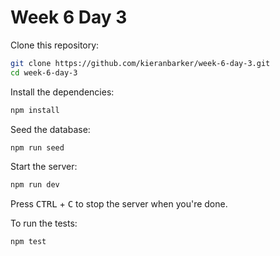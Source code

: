 # Week 6 Day 3

Clone this repository:

```sh
git clone https://github.com/kieranbarker/week-6-day-3.git
cd week-6-day-3
```

Install the dependencies:

```sh
npm install
```

Seed the database:

```sh
npm run seed
```

Start the server:

```sh
npm run dev
```

Press <kbd>CTRL</kbd> + <kbd>C</kbd> to stop the server when you're done.

To run the tests:

```sh
npm test
```
